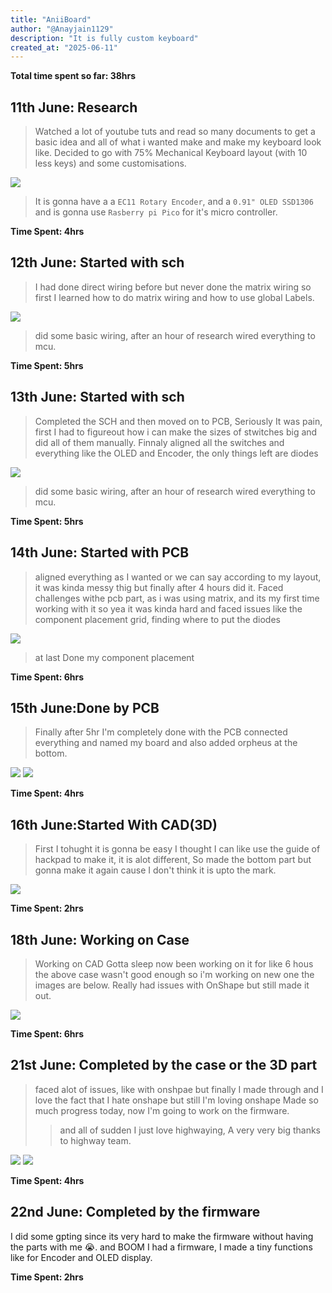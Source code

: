```yaml
---
title: "AniiBoard"
author: "@Anayjain1129"
description: "It is fully custom keyboard"
created_at: "2025-06-11"
---
```


**Total time spent so far: 38hrs**

## 11th June: Research
> Watched a lot of youtube tuts and read so many documents to get a basic idea and all of what i wanted make and make my keyboard look like.
> Decided to go with 75% Mechanical Keyboard layout (with 10 less keys) and some customisations.

![](/images/keyboard-layout.png)

> It is gonna have a a `EC11 Rotary Encoder`, and a `0.91" OLED SSD1306` and is gonna use `Rasberry pi Pico` for it's micro controller.

**Time Spent: 4hrs**

## 12th June: Started with sch
>I had done direct wiring before but never done the matrix wiring so first I learned how to do matrix wiring and how to use global Labels.

![](/images/sch.png)

>did some basic wiring, after an hour of research wired everything to mcu.

**Time Spent: 5hrs**

## 13th June: Started with sch
>Completed the SCH and then moved on to PCB, Seriously It was pain, first I had to figureout how i can make the sizes of stwitches big and did all of them manually.
>Finnaly aligned all the switches and everything like the OLED and Encoder, the only things left are diodes

![](/images/pcb13.06.png)

>did some basic wiring, after an hour of research wired everything to mcu.

**Time Spent: 5hrs**

## 14th June: Started with PCB
>aligned everything as I wanted or we can say according to my layout, it was kinda messy thig but finally after 4 hours did it.
>Faced challenges withe pcb part, as i was using matrix, and its my first time working with it so yea it was kinda hard and faced issues like the component placement grid, finding where to put the diodes

![](/images/pcb14.06.png)

>at last Done my component placement 

**Time Spent: 6hrs**

## 15th June:Done by PCB 
>Finally after 5hr I'm completely done with the PCB connected everything and named my board and also added orpheus at the bottom.

![](/images/pcb15.06.png)
![](/images/pcb3D15.06.png)

**Time Spent: 4hrs**

## 16th June:Started With CAD(3D)
>First I tohught it is gonna be easy I thought I can like use the guide of hackpad to make it, it is alot different, So made the bottom part but gonna make it again cause I don't think it is upto the mark.

![](/images/cad16.06.png)

**Time Spent: 2hrs**

## 18th June: Working on Case
>Working on CAD Gotta sleep now been working on it for like 6 hous the above case wasn't good enough so i'm working on new one the images are below.
>Really had issues with OnShape but still made it out.

![](/images/cad18.06.png)

**Time Spent: 6hrs**

## 21st June: Completed by the case or the 3D part
>faced alot of issues, like with onshpae but finally I made through and I love the fact that I hate onshape but still I'm loving onshape
>Made so much progress today, now I'm going to work on the firmware.
>>and all of sudden I just love highwaying, A very very big thanks to highway team.

![](/images/case21.06.png)
![](/images/case21.06_1.png)

**Time Spent: 4hrs**

## 22nd June: Completed by the firmware
I did some gpting since its very hard to make the firmware without having the parts with me 😭. and BOOM I had a firmware, I made a tiny functions like for Encoder and OLED display.

**Time Spent: 2hrs**
